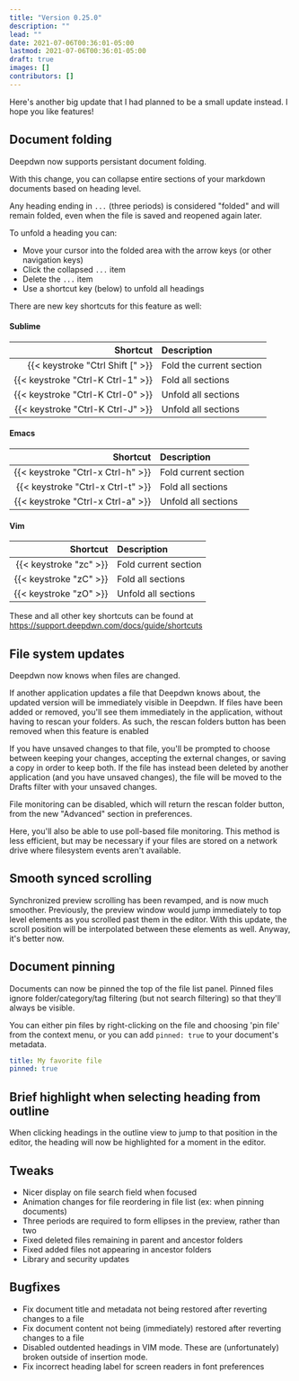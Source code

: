 ```yaml
---
title: "Version 0.25.0"
description: ""
lead: ""
date: 2021-07-06T00:36:01-05:00
lastmod: 2021-07-06T00:36:01-05:00
draft: true
images: []
contributors: []
---
```


Here's another big update that I had planned to be a small update instead. I hope you like features!

## Document folding

Deepdwn now supports persistant document folding.

With this change, you can collapse entire sections of your markdown documents based on heading level.

Any heading ending in `...` (three periods) is considered "folded" and will remain folded, even when the file is saved and reopened again later.

To unfold a heading you can:

* Move your cursor into the folded area with the arrow keys (or other navigation keys)
* Click the collapsed `...` item
* Delete the `...` item
* Use a shortcut key (below) to unfold all headings

There are new key shortcuts for this feature as well:

#### Sublime

<div class="table">

Shortcut | Description
---: | :---
{{< keystroke "Ctrl Shift [" >}} | Fold the current section
{{< keystroke "Ctrl-K Ctrl-1" >}} | Fold all sections
{{< keystroke "Ctrl-K Ctrl-0" >}} | Unfold all sections
{{< keystroke "Ctrl-K Ctrl-J" >}} | Unfold all sections
</div>

#### Emacs

<div class="table">

Shortcut | Description
---: | :---
{{< keystroke "Ctrl-x Ctrl-h" >}} | Fold current section
{{< keystroke "Ctrl-x Ctrl-t" >}} | Fold all sections
{{< keystroke "Ctrl-x Ctrl-a" >}} | Unfold all sections
</div>

#### Vim

<div class="table">

Shortcut | Description
---: | :---
{{< keystroke "zc" >}} | Fold current section
{{< keystroke "zC" >}} | Fold all sections
{{< keystroke "zO" >}} | Unfold all sections
</div>

These and all other key shortcuts can be found at <https://support.deepdwn.com/docs/guide/shortcuts>

## File system updates

Deepdwn now knows when files are changed.

If another application updates a file that Deepdwn knows about, the updated version will be immediately visible in Deepdwn. If files have been added or removed, you'll see them immediately in the application, without having to rescan your folders. As such, the rescan folders button has been removed when this feature is enabled

If you have unsaved changes to that file, you'll be prompted to choose between keeping your changes, accepting the external changes, or saving a copy in order to keep both. If the file has instead been deleted by another application (and you have unsaved changes), the file will be moved to the Drafts filter with your unsaved changes.

File monitoring can be disabled, which will return the rescan folder button, from the new "Advanced" section in preferences.

Here, you'll also be able to use poll-based file monitoring. This method is less efficient, but may be necessary if your files are stored on a network drive where filesystem events aren't available.

## Smooth synced scrolling

Synchronized preview scrolling has been revamped, and is now much smoother. Previously, the preview window would jump immediately to top level elements as you scrolled past them in the editor. With this update, the scroll position will be interpolated between these elements as well. Anyway, it's better now.

## Document pinning

Documents can now be pinned the top of the file list panel. Pinned files ignore folder/category/tag filtering (but not search filtering) so that they'll always be visible.

You can either pin files by right-clicking on the file and choosing 'pin file' from the context menu, or you can add `pinned: true` to your document's metadata.

```yaml
title: My favorite file
pinned: true
```

## Brief highlight when selecting heading from outline

When clicking headings in the outline view to jump to that position in the editor, the heading will now be highlighted for a moment in the editor.

## Tweaks

* Nicer display on file search field when focused
* Animation changes for file reordering in file list (ex: when pinning documents)
* Three periods are required to form ellipses in the preview, rather than two
* Fixed deleted files remaining in parent and ancestor folders
* Fixed added files not appearing in ancestor folders
* Library and security updates

## Bugfixes

* Fix document title and metadata not being restored after reverting changes to a file
* Fix document content not being (immediately) restored after reverting changes to a file
* Disabled outdented headings in VIM mode. These are (unfortunately) broken outside of insertion mode.
* Fix incorrect heading label for screen readers in font preferences
